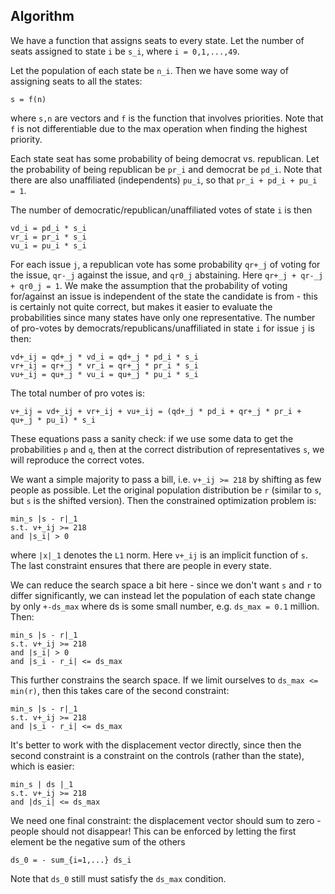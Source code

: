 ## Algorithm

We have a function that assigns seats to every state. Let the number of seats assigned to state `i` be `s_i`, where `i = 0,1,...,49`.

Let the population of each state be `n_i`. Then we have some way of assigning seats to all the states:
```
s = f(n)
```
where `s,n` are vectors and `f` is the function that involves priorities. Note that `f` is not differentiable due to the max operation when finding the highest priority.

Each state seat has some probability of being democrat vs. republican. Let the probability of being republican be `pr_i` and democrat be `pd_i`. Note that there are also unaffiliated (independents) `pu_i`, so that `pr_i + pd_i + pu_i = 1`.

The number of democratic/republican/unaffiliated votes of state `i` is then
```
vd_i = pd_i * s_i
vr_i = pr_i * s_i
vu_i = pu_i * s_i
```

For each issue `j`, a republican vote has some probability `qr+_j` of voting for the issue, `qr-_j` against the issue, and `qr0_j` abstaining. Here `qr+_j + qr-_j + qr0_j = 1`. We make the assumption that the probability of voting for/against an issue is independent of the state the candidate is from - this is certainly not quite correct, but makes it easier to evaluate the probabilities since many states have only one representative. The number of pro-votes by democrats/republicans/unaffiliated in state `i` for issue `j` is then:
```
vd+_ij = qd+_j * vd_i = qd+_j * pd_i * s_i
vr+_ij = qr+_j * vr_i = qr+_j * pr_i * s_i
vu+_ij = qu+_j * vu_i = qu+_j * pu_i * s_i
```

The total number of pro votes is:
```
v+_ij = vd+_ij + vr+_ij + vu+_ij = (qd+_j * pd_i + qr+_j * pr_i + qu+_j * pu_i) * s_i
```

These equations pass a sanity check: if we use some data to get the probabilities `p` and `q`, then at the correct distribution of representatives `s`, we will reproduce the correct votes.

We want a simple majority to pass a bill, i.e. `v+_ij >= 218` by shifting as few people as possible. Let the original population distribution be `r` (similar to `s`, but `s` is the shifted version). Then the constrained optimization problem is:
```
min_s |s - r|_1 
s.t. v+_ij >= 218 
and |s_i| > 0
```
where `|x|_1` denotes the `L1` norm. Here `v+_ij` is an implicit function of `s`. The last constraint ensures that there are people in every state.

We can reduce the search space a bit here - since we don't want `s` and `r` to differ significantly, we can instead let the population of each state change by only `+-ds_max` where ds is some small number, e.g. `ds_max = 0.1` million. Then:
```
min_s |s - r|_1 
s.t. v+_ij >= 218
and |s_i| > 0 
and |s_i - r_i| <= ds_max
```
This further constrains the search space. If we limit ourselves to `ds_max <= min(r)`, then this takes care of the second constraint:
```
min_s |s - r|_1 
s.t. v+_ij >= 218
and |s_i - r_i| <= ds_max
```
It's better to work with the displacement vector directly, since then the second constraint is a constraint on the controls (rather than the state), which is easier:
```
min_s | ds |_1
s.t. v+_ij >= 218
and |ds_i| <= ds_max
```

We need one final constraint: the displacement vector should sum to zero - people should not disappear! This can be enforced by letting the first element be the negative sum of the others
```
ds_0 = - sum_{i=1,...} ds_i
```
Note that `ds_0` still must satisfy the `ds_max` condition.